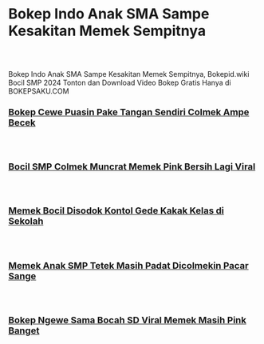 # Bokep Indo Anak SMA Sampe Kesakitan Memek Sempitnya
<div class="separator" style="clear: both;"><a href="https://alihkansaku.blogspot.com/2024/11/bokep-indo-jilbab-malu-malu-ngewe.html" style="display: block; padding: 1em 0; text-align: center; "><img alt="" border="0" data-original-height="464" data-original-width="819" src="https://blogger.googleusercontent.com/img/b/R29vZ2xl/AVvXsEgvB_Ouhx2iEbuHbMdpeWYByjVEmi5W8pUNhB-kbIp3f3SYSTfhF3R__b5pockzV3p6ebc0vzq0t3nJQNFvpuG9FezFEh48Zj30cyGXWr-fgbBxXyWVqXP6UcQpyBitdxdG8gUbPB23R0Ag8GBVULmNNhasXjamem-S3twnC8I7APLTnUyKuCx5j_GdCBKq/s320/Bokep+Indo+Jilbab+Malu+Malu+Ngewe+Keenakan.jpg"/></a></div>

Bokep Indo Anak SMA Sampe Kesakitan Memek Sempitnya, Bokepid.wiki Bocil SMP 2024 Tonton dan Download Video Bokep Gratis Hanya di BOKEPSAKU.COM
<br />

<!--No 1    Video Bokep Indonesia-->

<h3 style="text-align: left;">
  <a href="https://alihkansaku.blogspot.com/2024/11/colmek-memek-tembem-abg-hijab.html" target="_blank"><span style="font-size: large;">
<b>Bokep Cewe Puasin Pake Tangan Sendiri Colmek Ampe Becek</b></span></a>
</h3>

<div class="separator" style="clear: both;"><a href="https://alihkansaku.blogspot.com/2024/11/colmek-memek-tembem-abg-hijab.html" style="display: block; padding: 1em 0; text-align: center; "><img alt="" border="0" data-original-height="464" data-original-width="819" src="https://blogger.googleusercontent.com/img/b/R29vZ2xl/AVvXsEjYNBb3ELbTtv2pQ8tCnp3Ir44LSlPZ0gfvCXNDeNbxRn5clYVHjxUDvn7riqh20QR4MjL792pojclvUA6VLl2fJRB3hNgBgTFtJ-XHnIwoGfBERnDGFaSALTjkztwn6uyI3njaKCPN9TxP9frqNxcRFn1zgsgT3LggAX1TyoKPFDdY1WT6NMkzju_w3z4/s320/ABG+SMA+Ngocok+Memek+Pink+Lagi+Sange+Berat+Sendirian.jpg"/></a></div>



<!--No 2    Video Bokep Indonesia-->

<h3 style="text-align: left;">
  <a href="https://alihkansaku.blogspot.com/2024/11/bocil-sd-ketagihan-colmek-memek-pink.html" target="_blank"><span style="font-size: large;">
<b>Bocil SMP Colmek Muncrat Memek Pink Bersih Lagi Viral</b></span></a>
</h3>

<div class="separator" style="clear: both;"><a href="https://alihkansaku.blogspot.com/2024/11/bocil-sd-ketagihan-colmek-memek-pink.html" style="display: block; padding: 1em 0; text-align: center; "><img alt="" border="0" data-original-height="464" data-original-width="819" src="https://blogger.googleusercontent.com/img/b/R29vZ2xl/AVvXsEiTR_X5oFy_gHknzvc0vkffK7gMxo0sBX2H8B7LU-4wdRh5kE9uktemfAHnBvoqqe8kzPg7LeP55yctv7KZ8-1LYLXiLnXAAcsnHiqiTAFaEfon_zpENWvm9fA4zOzVYzvJUb1bfZBcYuVRV8EJNft5oT8pt0JKfthgYnecIzu-djVtWI1GxXIUvS-gF08/s320/Bokep-Indo-ABG-Toge-Colmek-Kangen-Pengen-Dientot.webp"/></a></div>


<!--No 3    Video Bokep Indonesia-->

<h3 style="text-align: left;">
  <a href="https://alihkansaku.blogspot.com/2024/11/bokep-indo-jilbab-malu-malu-ngewe.html target="_blank"><span style="font-size: large;">
<b>Memek Bocil Disodok Kontol Gede Kakak Kelas di Sekolah</b></span></a>
</h3>   
   
<div class="separator" style="clear: both;"><a href="https://alihkansaku.blogspot.com/2024/11/bokep-indo-jilbab-malu-malu-ngewe.html" style="display: block; padding: 1em 0; text-align: center; "><img alt="" border="0" data-original-height="464" data-original-width="819" src="https://blogger.googleusercontent.com/img/b/R29vZ2xl/AVvXsEhbZIy1LAwWsW7pPTE4HtwGOPICtwQXmwioFYOpKZJcAmTIxrLOSyvpcn1GUQMOar-b8PqyCmDDP5s1-WQmZijyRGhrUNOvF-CZcd_nK7V4VrXU9zCG883_i61etXSSWGiKIcl8tBSuRMjJGhnYZKs0fn3-xuAiDK9jmP0Lt7bKc8gJAln9T_O2RG9AZc0/s320/Memek+Bocil+Disodok+Kontol+Gede+Kakak+Kelas+di+Sekolah.webp"/></a></div>



<!--No 4    Video Bokep Indonesia-->
 
<h3 style="text-align: left;">
  <a href="https://alihkansaku.blogspot.com/2024/11/bocah-smp-di-colmekin-pacar-sampai.html" target="_blank"><span style="font-size: large;">
<b>Memek Anak SMP Tetek Masih Padat Dicolmekin Pacar Sange</b></span></a>
</h3>

<div class="separator" style="clear: both;"><a href="https://alihkansaku.blogspot.com/2024/11/bocah-smp-di-colmekin-pacar-sampai.html" style="display: block; padding: 1em 0; text-align: center; "><img alt="" border="0" data-original-height="464" data-original-width="819" src="https://blogger.googleusercontent.com/img/b/R29vZ2xl/AVvXsEiL-jB218WHSnV08xlJh7xEg5mlTks1f5qe7arHVOkaAGGE4gW0D-bbgEfeayzA2dR6-BsDvx6wpmpcxv22Sgey3VgSep8YOw2VE2_0jsuWs8phCnAnvAN7gYZSx56_CaYyZfBUHoAQgEYjr2J_JVV_xveBSSQldVXrVSj6SiCMUaxlPQ0GAs00eakt8yQ/s320/Memek+Anak+SMP+Tetek+Masih+Padat+Dicolmekin+Pacar+Sange.webp"/></a></div>



<!--No 5    Video Bokep Indonesia-->

<h3 style="text-align: left;">
  <a href="https://alihkansaku.blogspot.com/2024/11/bocil-smp-udah-ketagihan-ngewe-sama.html" target="_blank"><span style="font-size: large;">
<b>Bokep Ngewe Sama Bocah SD Viral Memek Masih Pink Banget</b></span></a>
</h3>

<div class="separator" style="clear: both;"><a href="https://alihkansaku.blogspot.com/2024/11/bocil-smp-udah-ketagihan-ngewe-sama.html" style="display: block; padding: 1em 0; text-align: center; "><img alt="" border="0" data-original-height="464" data-original-width="819" src="https://blogger.googleusercontent.com/img/b/R29vZ2xl/AVvXsEgJ6YKSkdc9VfU3r5_v7kzi7v_lTn37ng8g5u63k0Cqxpg5A0yuhWIm3xNaulkpkQjlBpDFjoEa4eJvxfm0MzHUHRM9INDGRNoefDcxDFiqJs_kGznjPw1eKRWoLPUPtUmzNErSu55wIYx7UNaCS7W_kYWrBQyhWp8FwwSibL9Yw85TSyblt7fzzelPZdA/s320/Bokep+Indo+ABG+Belajar+Ngentot+Dikamar+Kosan+Viral.webp"/></a></div>
